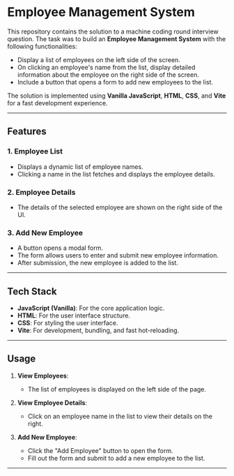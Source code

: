 # Employee Management System

This repository contains the solution to a machine coding round interview question. The task was to build an **Employee Management System** with the following functionalities:

- Display a list of employees on the left side of the screen.
- On clicking an employee's name from the list, display detailed information about the employee on the right side of the screen.
- Include a button that opens a form to add new employees to the list.

The solution is implemented using **Vanilla JavaScript**, **HTML**, **CSS**, and **Vite** for a fast development experience.

---

## Features

### 1. Employee List

- Displays a dynamic list of employee names.
- Clicking a name in the list fetches and displays the employee details.

### 2. Employee Details

- The details of the selected employee are shown on the right side of the UI.

### 3. Add New Employee

- A button opens a modal form.
- The form allows users to enter and submit new employee information.
- After submission, the new employee is added to the list.

---

## Tech Stack

- **JavaScript (Vanilla)**: For the core application logic.
- **HTML**: For the user interface structure.
- **CSS**: For styling the user interface.
- **Vite**: For development, bundling, and fast hot-reloading.

---

## Usage

1. **View Employees**:

   - The list of employees is displayed on the left side of the page.

2. **View Employee Details**:

   - Click on an employee name in the list to view their details on the right.

3. **Add New Employee**:
   - Click the "Add Employee" button to open the form.
   - Fill out the form and submit to add a new employee to the list.

---
